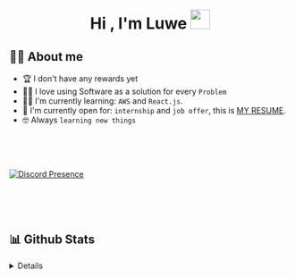 <!-- ### Header ### -->
<h1 align="center">Hi , I'm Luwe <img src="https://media.giphy.com/media/hvRJCLFzcasrR4ia7z/giphy.gif" width="35"></h1>

<!-- ### About Me ### -->
## :sassy_man:  About me
<!-- :school: I am a 12.th grade student at `Demirtaşpaşa` High School.-->
- :trophy: I don't have any rewards yet
- :technologist: I love using Software as a solution for every `Problem`
- :student: I'm currently learning: `AWS` and `React.js`.
- :thinking: I'm currently open for: `internship` and `job offer`, this is [MY RESUME](#).
- :nerd_face: Always `learning new things`

<br>
<br>
<br>

[![Discord Presence](https://lanyard.cnrad.dev/api/622049091400105990?bg=292928)](https://discord.com/users/622049091400105990)

<br>
<br>
<br>

## 📊 Github Stats

<details close>
<!-- <summary><b>🔥 Streak Stats</b></summary>
<br>

![GitHub Streak](https://github-readme-streak-stats.herokuapp.com?user=luwExe&theme=bear&date_format=j%2Fn%5B%2FY%5D)

</details> -->

----

<details close>
<summary><b>💻 GitHub Profile Stats</b></summary>
<br>

<p align="center">
    <a href="https://github.com/anuraghazra/github-readme-stats"><img alt="luwExe's Github Stats" src="https://github-readme-stats.vercel.app/api?username=luwExe&show_icons=true&count_private=true&theme=algolia" height="192px"/></a>
<br/>
  &nbsp;
	  <img src="https://github-readme-stats.vercel.app/api/top-langs?username=luwExe&langs_count=10&show_icons=true&locale=en&layout=compact&theme=algolia" alt="luwExe" height="192px"/>
  <br/>
  <b>Note:</b> Top languages is only a metric of the languages my public code consists of and doesn't reflect experience or skill level.
  </p>

</details>

----

<details close>
<summary><b>⚡ Recent GitHub Activity</b></summary>
<br>

<a href="https://github.com/luwExe"><img alt="luwExe's Activity Graph" src="https://activity-graph.herokuapp.com/graph?username=luwExe&custom_title=luwExe's%20Contribution%20Graph&theme=react-dark" /></a>

</details>

----

<details close>
<summary><b>🏆 Git profile Trophies</b></summary>
<br>

<p align="center"> <a href="https://github.com/ryo-ma/github-profile-trophy"><img src="https://github-profile-trophy.vercel.app/?username=luwExe&layout=compact&theme=algolia" alt="luwExe" /></a> </p>

</details>

-----
Credits: [luwExe](https://github.com/luwExe)

Last Edited on: 11/03/2022
